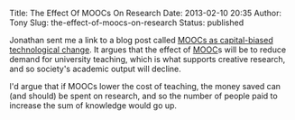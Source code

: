 Title: The Effect Of MOOCs On Research
Date: 2013-02-10 20:35
Author: Tony
Slug: the-effect-of-moocs-on-research
Status: published

Jonathan sent me a link to a blog post called [MOOCs as capital-biased technological change](http://themagnetisalwayson.com/moocs-as-capital-biased-technological-change/). It argues that the effect of [MOOC](http://en.wikipedia.org/wiki/Massive_open_online_course)s will be to reduce demand for university teaching, which is what supports creative research, and so society's academic output will decline.  
  
I'd argue that if MOOCs lower the cost of teaching, the money saved can (and should) be spent on research, and so the number of people paid to increase the sum of knowledge would go up.

